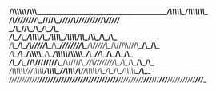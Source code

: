__/\\\\\\\\\\\\____________________/\\\\\\_______________________________________________________/\\\\\\\\\\\__/\\\\\\\\\\\\\\\_        
 _\/\\\////////\\\_________________\////\\\______________________________________________________\/////\\\///__\///////\\\/////__       
  _\/\\\______\//\\\___________________\/\\\__________________________________________________________\/\\\___________\/\\\_______      
   _\/\\\_______\/\\\_____/\\\\\\\\_____\/\\\_____/\\\\\\\\\________/\\\\\\\\_____/\\\\\__/\\\\\_______\/\\\___________\/\\\_______     
    _\/\\\_______\/\\\___/\\\/////\\\____\/\\\____\////////\\\_____/\\\/////\\\__/\\\///\\\\\///\\\_____\/\\\___________\/\\\_______    
     _\/\\\_______\/\\\__/\\\\\\\\\\\_____\/\\\______/\\\\\\\\\\___/\\\\\\\\\\\__\/\\\_\//\\\__\/\\\_____\/\\\___________\/\\\_______   
      _\/\\\_______/\\\__\//\\///////______\/\\\_____/\\\/////\\\__\//\\///////___\/\\\__\/\\\__\/\\\_____\/\\\___________\/\\\_______  
       _\/\\\\\\\\\\\\/____\//\\\\\\\\\\__/\\\\\\\\\_\//\\\\\\\\/\\__\//\\\\\\\\\\_\/\\\__\/\\\__\/\\\__/\\\\\\\\\\\_______\/\\\_______ 
        _\////////////_______\//////////__\/////////___\////////\//____\//////////__\///___\///___\///__\///////////________\///________
